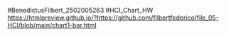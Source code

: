 #BenedictusFilbert_2502005263
#HCI_Chart_HW
https://htmlpreview.github.io/?https://github.com/filbertfederico/file_05-HCI/blob/main/chart1-bar.html

